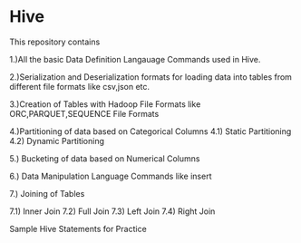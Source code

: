 # Hive

This repository contains 

1.)All the basic Data Definition Langauage Commands used in Hive.

2.)Serialization and Deserialization formats for loading data into tables from different file formats like csv,json etc.

3.)Creation of Tables with Hadoop File Formats like ORC,PARQUET,SEQUENCE File Formats

4.)Partitioning of data based on Categorical Columns 
  4.1) Static Partitioning
  4.2) Dynamic Partitioning

5.) Bucketing of data based on Numerical Columns

6.) Data Manipulation Language Commands like insert

7.) Joining of Tables

  7.1) Inner Join
  7.2) Full Join
  7.3) Left Join
  7.4) Right Join

Sample Hive Statements for Practice
